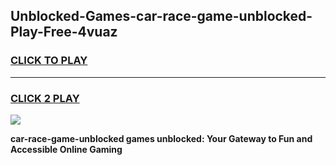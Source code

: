 
## Unblocked-Games-car-race-game-unblocked-Play-Free-4vuaz
<h3>
<a href="https://premium76.site?title=car-race-game-unblocked&ref=10A">CLICK TO PLAY</a></h3>
<hr>

<h3>
<a href="https://premium76.site?title=car-race-game-unblocked&ref=10A">CLICK 2 PLAY</a>
  
</h3>

<a href="https://premium76.site?title=car-race-game-unblocked&ref=10A"><img src="https://clearcache.store/games.png"></a>


**car-race-game-unblocked games unblocked: Your Gateway to Fun and Accessible Online Gaming**
